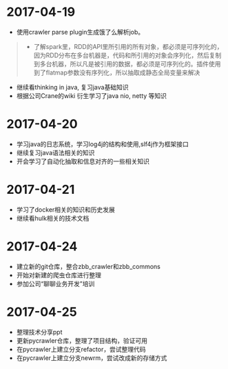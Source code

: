 # 2017-04-19
 - 使用crawler parse plugin生成饿了么解析job。
 > + 了解spark里，RDD的API里所引用的所有对象，都必须是可序列化的，因为RDD分布在多台机器是，代码和所引用的对象会序列化，然后复制到多台机器，所以凡是被引用的数据，都必须是可序列化的。插件使用到了flatmap参数没有序列化，所以抽取成静态全局变量来解决
 - 继续看thinking in java, 复习java基础知识
 - 根据公司Crane的wiki 衍生学习了java nio, netty 等知识

# 2017-04-20
 - 学习java的日志系统，学习log4j的结构和使用,slf4j作为框架接口
 - 继续复习java语法相关的知识
 - 开会学习了自动化抽取和信息对齐的一些相关知识

# 2017-04-21
 - 学习了docker相关的知识和历史发展
 - 继续看hulk相关的技术文档
 
# 2017-04-24
 - 建立新的git仓库，整合zbb_crawler和zbb_commons
 - 开始对新建的爬虫仓库进行整理
 - 参加公司“聊聊业务开发”培训

# 2017-04-25
 - 整理技术分享ppt
 - 更新pycrawler仓库，整理了项目结构，验证可用
 - 在pycrawler上建立分支refactor，尝试整理代码
 - 在pycrawler上建立分支newrm，尝试改成新的存储方式
 
